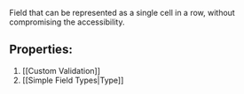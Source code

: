 Field that can be represented as a single cell in a row, without compromising the accessibility.

## Properties:
1. [[Custom Validation]]
2. [[Simple Field Types|Type]]